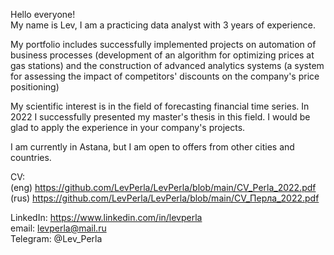 Hello everyone!  
My name is Lev, I am a practicing data analyst with 3 years of experience.  

My portfolio includes successfully implemented projects on automation of business processes (development of an algorithm for optimizing prices at gas stations) and the construction of advanced analytics systems (a system for assessing the impact of competitors' discounts on the company's price positioning)  

My scientific interest is in the field of forecasting financial time series. In 2022 I successfully presented my master's thesis in this field. I would be glad to apply the experience in your company's projects.  

I am currently in Astana, but I am open to offers from other cities and countries.  

CV:  
(eng) https://github.com/LevPerla/LevPerla/blob/main/CV_Perla_2022.pdf  
(rus) https://github.com/LevPerla/LevPerla/blob/main/CV_Перла_2022.pdf  

LinkedIn: https://www.linkedin.com/in/levperla  
email: levperla@mail.ru  
Telegram: @Lev_Perla  
